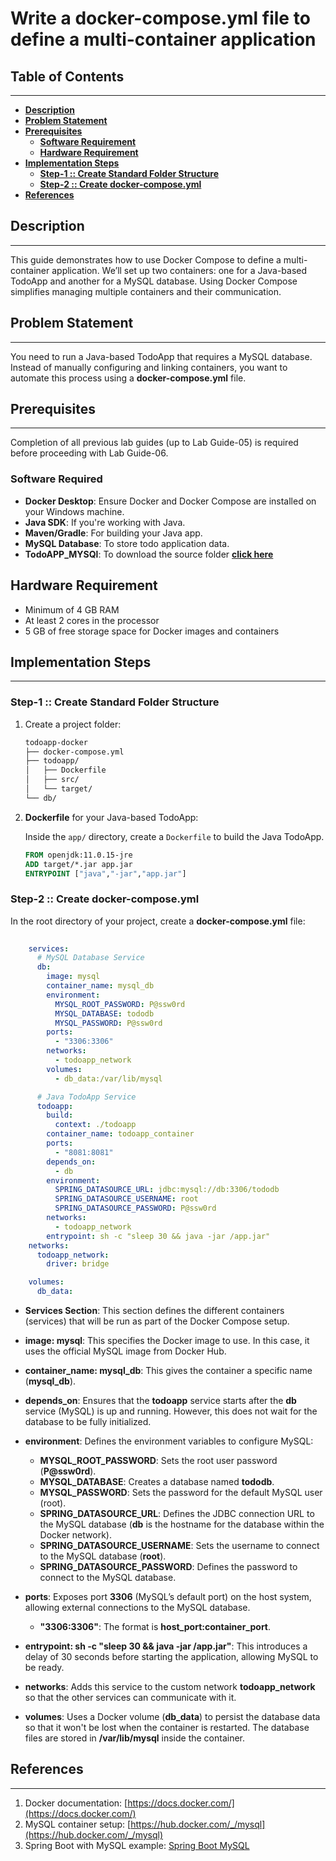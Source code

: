 # **Write a docker-compose.yml file to define a multi-container application**

## **Table of Contents**
---
* [**Description**](#description)  
* [**Problem Statement**](#problem-statement)  
* [**Prerequisites**](#prerequisites)
  - [**Software Requirement**](#software-requirement)  
  - [**Hardware Requirement**](#hardware-requirement)  
* [**Implementation Steps**](#implementation-steps) 
  - [**Step-1 :: Create Standard Folder Structure**](#step-1--create-standard-folder-structure)  
  - [**Step-2 :: Create docker-compose.yml**](#step-2--create-docker-composeyml)  
* [**References**](#references)

## **Description**
---
This guide demonstrates how to use Docker Compose to define a multi-container application. We’ll set up two containers: one for a Java-based TodoApp and another for a MySQL database. Using Docker Compose simplifies managing multiple containers and their communication.


## **Problem Statement**
---
You need to run a Java-based TodoApp that requires a MySQL database. Instead of manually configuring and linking containers, you want to automate this process using a **docker-compose.yml** file.

## **Prerequisites**
---
Completion of all previous lab guides (up to Lab Guide-05) is required before proceeding with Lab Guide-06.

### **Software Required**

- **Docker Desktop**: Ensure Docker and Docker Compose are installed on your Windows machine.
- **Java SDK**: If you're working with Java.
- **Maven/Gradle**: For building your Java app.
- **MySQL Database**: To store todo application data.
- **TodoAPP_MYSQl**: To download the source folder [**click here**](https://github.com/SwayaanTechnologies/TodoApp_MySQL/archive/refs/heads/main.zip)
## **Hardware Requirement**

- Minimum of 4 GB RAM
- At least 2 cores in the processor
- 5 GB of free storage space for Docker images and containers

## **Implementation Steps**
---
### **Step-1 :: Create Standard Folder Structure**

1. Create a project folder:

    ```bash
    todoapp-docker
    ├── docker-compose.yml
    ├── todoapp/
    │   ├── Dockerfile
    │   ├── src/
    │   └── target/
    └── db/
    ```

2. **Dockerfile** for your Java-based TodoApp:

    Inside the `app/` directory, create a `Dockerfile` to build the Java TodoApp.

    ```Dockerfile
    FROM openjdk:11.0.15-jre
    ADD target/*.jar app.jar
    ENTRYPOINT ["java","-jar","app.jar"]
    ```

### **Step-2 :: Create docker-compose.yml**

In the root directory of your project, create a **docker-compose.yml** file:

```yaml
    
    services:
      # MySQL Database Service
      db:
        image: mysql
        container_name: mysql_db
        environment:
          MYSQL_ROOT_PASSWORD: P@ssw0rd
          MYSQL_DATABASE: tododb
          MYSQL_PASSWORD: P@ssw0rd
        ports:
          - "3306:3306"
        networks:
          - todoapp_network
        volumes:
          - db_data:/var/lib/mysql

      # Java TodoApp Service
      todoapp:
        build:
          context: ./todoapp
        container_name: todoapp_container
        ports:
          - "8081:8081"
        depends_on:
          - db
        environment:
          SPRING_DATASOURCE_URL: jdbc:mysql://db:3306/tododb
          SPRING_DATASOURCE_USERNAME: root
          SPRING_DATASOURCE_PASSWORD: P@ssw0rd
        networks:
          - todoapp_network
        entrypoint: sh -c "sleep 30 && java -jar /app.jar"
    networks:
      todoapp_network:
        driver: bridge

    volumes:
      db_data:
```

* **Services Section**: 
This section defines the different containers (services) that will be run as part of the Docker Compose setup.

* **image: mysql**: This specifies the Docker image to use. In this case, it uses the official MySQL image from Docker Hub.
* **container_name: mysql_db**: This gives the container a specific name (**mysql_db**).
* **depends_on**: Ensures that the **todoapp** service starts after the **db** service (MySQL) is up and running. However, this does not wait for the database to be fully initialized.
* **environment**: Defines the environment variables to configure MySQL:
  - **MYSQL_ROOT_PASSWORD**: Sets the root user password (**P@ssw0rd**).
  - **MYSQL_DATABASE**: Creates a database named **tododb**.
  - **MYSQL_PASSWORD**: Sets the password for the default MySQL user (root).
  - **SPRING_DATASOURCE_URL**: Defines the JDBC connection URL to the MySQL database (**db** is the hostname for the database within the Docker network).
  - **SPRING_DATASOURCE_USERNAME**: Sets the username to connect to the MySQL database (**root**).
  - **SPRING_DATASOURCE_PASSWORD**: Defines the password to connect to the MySQL database.
* **ports**: Exposes port **3306** (MySQL’s default port) on the host system, allowing external connections to the MySQL database.
  - **"3306:3306"**: The format is **host_port:container_port**.
* **entrypoint: sh -c "sleep 30 && java -jar /app.jar"**: This introduces a delay of 30 seconds before starting the application, allowing MySQL to be ready.
* **networks**: Adds this service to the custom network **todoapp_network** so that the other services can communicate with it.
* **volumes**: Uses a Docker volume (**db_data**) to persist the database data so that it won't be lost when the container is restarted. The database files are stored in **/var/lib/mysql** inside the container.

## **References**
---

1. Docker documentation: [https://docs.docker.com/](https://docs.docker.com/)
2. MySQL container setup: [https://hub.docker.com/_/mysql](https://hub.docker.com/_/mysql)
3. Spring Boot with MySQL example: [Spring Boot MySQL](https://spring.io/guides/gs/accessing-data-mysql/)
